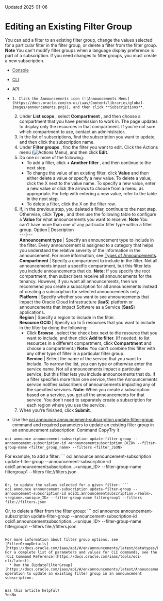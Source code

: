 Updated 2025-01-06
# Editing an Existing Filter Group
You can add a filter to an existing filter group, change the values selected for a particular filter in the filter group, or delete a filter from the filter group.
**Note** You can't modify filter groups when a language display preference is part of a subscription. If you need changes to filter groups, you must create a new subscription.
  * [Console](https://docs.oracle.com/en-us/iaas/Content/General/Concepts/announcements_topic-To_edit_existing_filters.htm)
  * [CLI](https://docs.oracle.com/en-us/iaas/Content/General/Concepts/announcements_topic-To_edit_existing_filters.htm)
  * [API](https://docs.oracle.com/en-us/iaas/Content/General/Concepts/announcements_topic-To_edit_existing_filters.htm)


  *     1. Click the Announcements icon (![Announcements Menu](https://docs.oracle.com/en-us/iaas/Content/libraries/global-images/announcements.png)), and then click **Subscriptions**.
    2. Under **List scope** , select **Compartment** , and then choose a compartment that you have permission to work in. The page updates to display only the resources in that compartment. If you're not sure which compartment to use, contact an administrator.
    3. In the list of subscriptions, find the subscription you want to update, and then click the subscription name.
    4. Under **Filter groups** , find the filter you want to edit. Click the Actions menu (![Actions Menu](https://docs.oracle.com/en-us/iaas/Content/libraries/global-images/actions-menu.png)), and then click **Edit**.
    5. Do one or more of the following:
       * To add a filter, click **+ Another filter** , and then continue to the next step.
       * To change the value of an existing filter, click **Value** and then either delete a value or specify a new value. To delete a value, click the X next to the value name. To specify a new value, enter a new value or click the arrows to choose from a menu, as appropriate. For help with entering a new value, refer to the table in the next step.
       * To delete a filter, click the X on the filter row.
    6. If, in the previous step, you deleted a filter, continue to the next step. Otherwise, click **Type** , and then use the following table to configure a **Value** for what announcements you want to receive:
**Note** You can't have more than one of any particular filter type within a filter group.
Option | Description  
---|---  
**Announcement type** | Specify an announcement type to include in the filter. Every announcement is assigned to a category that helps you understand the relative severity of the information in the announcement. For more information, see [Types of Announcements](https://docs.oracle.com/en-us/iaas/Content/General/Concepts/announcements.htm#Types).  
**Compartment** | Specify a compartment to include in the filter. Not all announcements impact a specific compartment, but this filter lets you include announcements that do. **Note:** If you specify the root compartment, then subscribers receive all announcements for the tenancy. However, if you want all announcements, then we recommend you create a subscription for all announcements instead of creating a subscription for selected announcements only.  
**Platform** | Specify whether you want to see announcements that impact the Oracle Cloud Infrastructure (**IaaS**) platform or announcements that impact Software as a Service (**SaaS**) applications.  
**Region** | Specify a region to include in the filter.  
**Resource OCID** | Specify up to 5 resources that you want to include in the filter by doing the following:
       * Click **Browse** , select the check box next to the resource that you want to include, and then click **Add to filter**. (If needed, to list resources in a different compartment, click **Compartment** and choose a compartment.)
**Note:** You can't combine this filter with any other type of filter in a particular filter group.  
**Service** |  Select the name of the service that you want to include. To narrow the list, you can type or otherwise enter the service name. Not all announcements impact a particular service, but this filter lets you include announcements that do. If a filter specifies more than one service, then the Announcements service notifies subscribers of announcements impacting any of the specified services. **Note:** When you create a subscription based on a service, you get all the announcements for that service. You don't need to separately create a subscription for each region where you use the service.  
    7. When you're finished, click **Submit**.
  * Use the [oci announce announcement-subscription update-filter-group](https://docs.oracle.com/iaas/tools/oci-cli/3.25.4/oci_cli_docs/cmdref/announce/announcement-subscription/update-filter-group.html) command and required parameters to update an existing filter group in an announcement subscription:
Command
CopyTry It
```
oci announce announcement-subscription update-filter-group --announcement-subscription-id <announcementsubscription_OCID> --filter-group-name <filter_group_name> --filters <filter_JSON>
```

For example, to add a filter: ```
oci announce announcement-subscription update-filter-group --announcement-subscription-id ocid1.announcementsubscription.<realm>.<region>.<unique_ID> --filter-group-name filtergroup1 --filters file://filters.json
```

Or, to update the values selected for a given filter: ```
oci announce announcement-subscription update-filter-group --announcement-subscription-id ocid1.announcementsubscription.<realm>.<region>.<unique_ID> --filter-group-name filtergroup1 --filters file://filters.json
```

Or, to delete a filter from the filter group: ```
oci announce announcement-subscription update-filter-group --announcement-subscription-id ocid1.announcementsubscription.<realm>.<region>.<unique_ID> --filter-group-name filtergroup1 --filters file://filters.json
```

For more information about filter group options, see [FilterGroupDetails](https://docs.oracle.com/iaas/api/#/en/announcements/latest/datatypes/FilterGroupDetails).
For a complete list of parameters and values for CLI commands, see the [CLI Command Reference](https://docs.oracle.com/iaas/tools/oci-cli/latest).
  * Run the [UpdateFilterGroup](https://docs.oracle.com/iaas/api/#/en/announcements/latest/AnnouncementSubscription/UpdateFilterGroup) operation to update an existing filter group in an announcement subscription.


Was this article helpful?
YesNo

